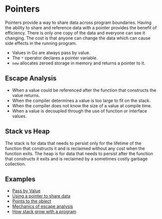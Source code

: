 # Pointers

Pointers provide a way to share data across program boundaries. Having the ability to share and reference data with a pointer provides the benefit of efficiency. There is only one copy of the data and everyone can see it changing. The cost is that anyone can change the data which can cause side effects in the running program.

- Values in Go are always pass by value.
- The `*` operator declares a pointer variable.
- `new` allocates zeroed storage in memory and returns a pointer to it.

## Escape Analysis

- When a value could be referenced after the function that constructs the value returns.
- When the compiler determines a value is too large to fit on the stack.
- When the compiler does not know the size of a value at compile time.
- When a value is decoupled through the use of function or interface values.

## Stack vs Heap

The stack is for data that needs to persist only for the lifetime of the function that constructs it and is reclaimed without any cost when the function exits. The heap is for data that needs to persist after the function that constructs it exits and is reclaimed by a sometimes costly garbage collection.

## Examples

- [Pass by Value](https://github.com/gkjoyes/golang-tour/blob/master/lesson/02/syntax/pointers/example1/example1.go)
- [Using a pointer to share data](https://github.com/gkjoyes/golang-tour/blob/master/lesson/02/syntax/pointers/example2/example2.go)
- [Points to the object](https://github.com/gkjoyes/golang-tour/blob/master/lesson/02/syntax/pointers/example3/example3.go)
- [Mechanics of escape analysis](https://github.com/gkjoyes/golang-tour/blob/master/lesson/02/syntax/pointers/example4/example4.go)
- [How stack grow with a program](https://github.com/gkjoyes/golang-tour/blob/master/lesson/02/syntax/pointers/example5/examples5.go)
